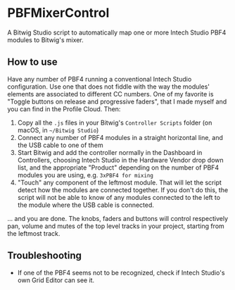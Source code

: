 # PBFMixerControl
 A Bitwig Studio script to automatically map one or more Intech Studio PBF4 modules to Bitwig's mixer.

## How to use
Have any number of PBF4 running a conventional Intech Studio configuration. Use one that does not fiddle with the way the modules' elements are associated to different CC numbers. One of my favorite is "Toggle buttons on release and progressive faders", that I made myself and you can find in the Profile Cloud. Then:

1. Copy all the `.js` files in your Bitwig's `Controller Scripts` folder (on macOS, in `~/Bitwig Studio`)
2. Connect any number of PBF4 modules in a straight horizontal line, and the USB cable to one of them
3. Start Bitwig and add the controller normally in the Dashboard in Controllers, choosing Intech Studio in the Hardware Vendor drop down list, and the appropriate "Product" depending on the number of PBF4 modules you are using, e.g. `3xPBF4 for mixing`
4. "Touch" any component of the leftmost module. That will let the script detect how the modules are connected together. If you don't do this, the script will not be able to know of any modules connected to the left to the module where the USB cable is connected.

... and you are done. The knobs, faders and buttons will control respectively pan, volume and mutes of the top level tracks in your project, starting from the leftmost track.

## Troubleshooting
- If one of the PBF4 seems not to be recognized, check if Intech Studio's own Grid Editor can see it.
